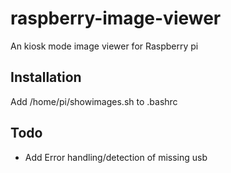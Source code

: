 raspberry-image-viewer
======================

An kiosk mode image viewer for Raspberry pi


Installation
------------

Add /home/pi/showimages.sh
to .bashrc


Todo
----

* Add Error handling/detection of missing usb